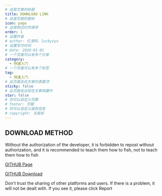 ```yaml
---
# 这是文章的标题
title: DOWNLOAD LINK
# 这是页面的图标
icon: page
# 这是侧边栏的顺序
order: 1
# 设置作者
# author: 忆清鸣、luckyzyx
# 设置写作时间
# date: 2020-01-01
# 一个页面可以有多个分类
category:
  - 快速入门
# 一个页面可以有多个标签
tag:
  - 快速入门
# 此页面会在文章列表置顶
sticky: false
# 此页面会出现在文章收藏中
star: false
# 你可以自定义页脚
# footer: 页脚
# 你可以自定义版权信息
# copyright: 无版权
---
```


## DOWNLOAD METHOD

Without the authorization of the developer, it is forbidden to repost without authorization, and it
is recommended to teach them how to fish, not to teach them how to fish

[GITHUB Page](https://github.com/Xposed-Modules-Repo/com.luckyzyx.luckytool/releases/tag/10454-1.0.1)

[GITHUB Download](https://github.com/Xposed-Modules-Repo/com.luckyzyx.luckytool/releases/download/10454-1.0.1/LuckyTool_v1.0.1.10454.apk)

Don't trust the sharing of other platforms and users. If there is a problem, it will not be dealt
with. If you see it, please click Report